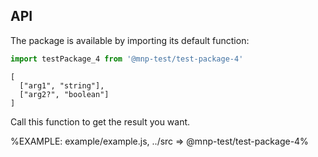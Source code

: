 
## API

The package is available by importing its default function:

```js
import testPackage_4 from '@mnp-test/test-package-4'
```

```### testPackage_4
[
  ["arg1", "string"],
  ["arg2?", "boolean"]
]
```

Call this function to get the result you want.

%EXAMPLE: example/example.js, ../src => @mnp-test/test-package-4%
